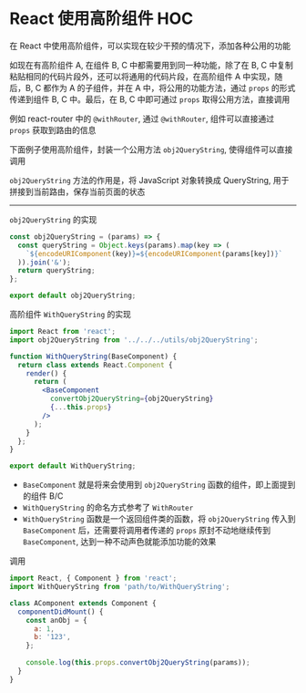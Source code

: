 # React 使用高阶组件 HOC

在 React 中使用高阶组件，可以实现在较少干预的情况下，添加各种公用的功能

如现在有高阶组件 A, 在组件 B, C 中都需要用到同一种功能，除了在 B, C 中复制粘贴相同的代码片段外，还可以将通用的代码片段，在高阶组件 A 中实现，随后，B, C 都作为 A 的子组件，并在 A 中，将公用的功能方法，通过 `props` 的形式传递到组件 B, C 中。最后，在 B, C 中即可通过 `props` 取得公用方法，直接调用

例如 react-router 中的 `@withRouter`, 通过 `@withRouter`, 组件可以直接通过 `props` 获取到路由的信息

下面例子使用高阶组件，封装一个公用方法 `obj2QueryString`, 使得组件可以直接调用

`obj2QueryString` 方法的作用是，将 JavaScript 对象转换成 QueryString, 用于拼接到当前路由，保存当前页面的状态

---

`obj2QueryString` 的实现

```js
const obj2QueryString = (params) => {
  const queryString = Object.keys(params).map(key => (
    `${encodeURIComponent(key)}=${encodeURIComponent(params[key])}`
  )).join('&');
  return queryString;
};

export default obj2QueryString;
```

高阶组件 `WithQueryString` 的实现

```jsx
import React from 'react';
import obj2QueryString from '../../../utils/obj2QueryString';

function WithQueryString(BaseComponent) {
  return class extends React.Component {
    render() {
      return (
        <BaseComponent
          convertObj2QueryString={obj2QueryString}
          {...this.props}
        />
      );
    }
  };
}

export default WithQueryString;

```

- `BaseComponent` 就是将来会使用到 `obj2QueryString` 函数的组件，即上面提到的组件 B/C
- `WithQueryString` 的命名方式参考了 `WithRouter`
- `WithQueryString` 函数是一个返回组件类的函数，将 `obj2QueryString` 传入到 `BaseComponent` 后，还需要将调用者传递的 `props` 原封不动地继续传到 `BaseComponent`, 达到一种不动声色就能添加功能的效果

调用

```jsx
import React, { Component } from 'react';
import WithQueryString from 'path/to/WithQueryString';

class AComponent extends Component {
  componentDidMount() {
    const anObj = {
      a: 1,
      b: '123',
    };
    
    console.log(this.props.convertObj2QueryString(params));
  }
}
```

